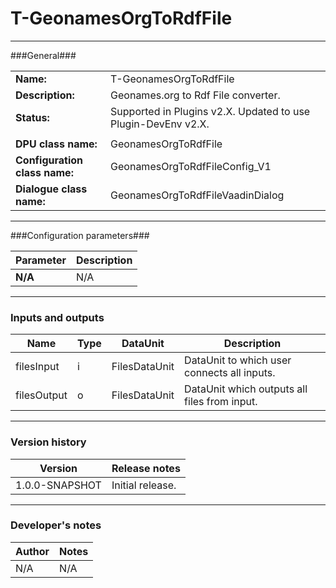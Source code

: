 # T-GeonamesOrgToRdfFile #
----------

###General###

|                              |                                                                             |
|------------------------------|-----------------------------------------------------------------------------|
|**Name:**                     |T-GeonamesOrgToRdfFile                                                               |
|**Description:**              |Geonames.org to Rdf File converter. |
|**Status:**                   |Supported in Plugins v2.X. Updated to use Plugin-DevEnv v2.X.       |
|                              |                                                                             |
|**DPU class name:**           |GeonamesOrgToRdfFile                                                                | 
|**Configuration class name:** |GeonamesOrgToRdfFileConfig_V1                             |
|**Dialogue class name:**      |GeonamesOrgToRdfFileVaadinDialog                      |

***

###Configuration parameters###

|Parameter                                       |Description                                                              |                                                        
|------------------------------------------------|-------------------------------------------------------------------------|
|**N/A**                                         |N/A                |

***

### Inputs and outputs ###

|Name         |Type           |DataUnit     |Description             |
|-------------|---------------|-------------|------------------------|
|filesInput     |i              |FilesDataUnit  |DataUnit to which user connects all inputs.  |  
|filesOutput    |o              |FilesDataUnit  |DataUnit which outputs all files from input. |

***

### Version history ###

|Version          |Release notes               |
|-----------------|----------------------------|
|1.0.0-SNAPSHOT            |Initial release.|                            


***

### Developer's notes ###

|Author           |Notes                           |
|-----------------|--------------------------------|
|N/A              |N/A                             | 
